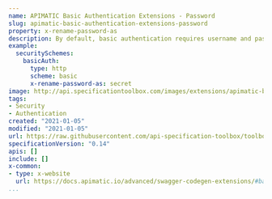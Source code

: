 ```yaml
---
name: APIMATIC Basic Authentication Extensions - Password
slug: apimatic-basic-authentication-extensions-password
property: x-rename-password-as
description: By default, basic authentication requires username and password as input parameters. If you need to override the names of these parameters for code generation.
example:
  securitySchemes:
    basicAuth:
      type: http
      scheme: basic
      x-rename-password-as: secret
image: http://api.specificationtoolbox.com/images/extensions/apimatic-basic-authentication-extensions.png
tags:
- Security
- Authentication
created: "2021-01-05"
modified: "2021-01-05"
url: https://raw.githubusercontent.com/api-specification-toolbox/toolbox/main/_extensions/
specificationVersion: "0.14"
apis: []
include: []
x-common:
- type: x-website
  url: https://docs.apimatic.io/advanced/swagger-codegen-extensions/#basic-authentication-extensions
...
```

